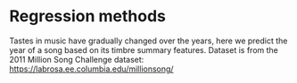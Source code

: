 # Regression methods
Tastes in music have gradually changed over the years, here we predict the year of a song based on its timbre summary features. Dataset is from the 2011 Million Song Challenge dataset: https://labrosa.ee.columbia.edu/millionsong/
